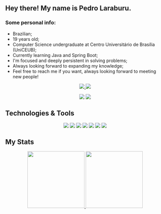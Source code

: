 <h2>Hey there! My name is Pedro Laraburu.</h2>

### Some personal info:
- Brazilian;
- 19 years old;
- Computer Science undergraduate at Centro Universitário de Brasília (UniCEUB);
- Currently learning Java and Spring Boot;
- I'm focused and deeply persistent in solving problems;
- Always looking forward to expanding my knowledge;
- Feel free to reach me if you want, always looking forward to meeting new people!

<p align="center">
  <a href="https://www.linkedin.com/in/pedro-laraburu/">
    <img src="https://img.shields.io/badge/-linkedin-0A66C2?logo=linkedin&logoColor=white&style=for-the-badge&link=https://www.linkedin.com/in/pedro-laraburu/">
  </a>
  <a href="mailto:contatopedrohlaraburu@gmail.com">
    <img src="https://img.shields.io/badge/-gmail-EA4335?logo=gmail&logoColor=white&style=for-the-badge&link=mailto:contatopedrohlaraburu@gmail.com">
  </a>
</p>


<p align="center">
  <img src="https://img.shields.io/badge/-Back%20End-ECA72C?&style=for-the-badge">
  <img src="https://img.shields.io/badge/-Self%20Learning-16E0BD?&style=for-the-badge">
</p>

## Technologies & Tools
<p align="center">
  <img src="https://img.shields.io/badge/-Python-3776AB?logo=python&logoColor=white&style=for-the-badge" /> <img src="https://img.shields.io/badge/-Django-092E20?logo=django&logoColor=white&style=for-the-badge">
  <img src="https://img.shields.io/badge/-Pandas-150458?logo=pandas&logoColor=white&style=for-the-badge"> <img src="https://img.shields.io/badge/-PHP-777BB4?logo=php&logoColor=white&style=for-the-badge"> <img src="https://img.shields.io/badge/-Git-F05032?logo=git&logoColor=white&style=for-the-badge"> <img src="https://img.shields.io/badge/-Github-181717?logo=github&logoColor=white&style=for-the-badge"> <img src="https://img.shields.io/badge/-Docker-2496ED?logo=docker&logoColor=white&style=for-the-badge">
</p>

## My Stats
<div align="center">
  <a href="https://github.com/pedrolaraburu">
  <img height="180em" src="https://github-readme-stats.vercel.app/api?username=pedrolaraburu&show_icons=true&theme=onedark&include_all_commits=true&count_private=true"/>
  <img height="180em" src="https://github-readme-stats.vercel.app/api/top-langs/?username=pedrolaraburu&layout=compact&langs_count=7&theme=onedark"/>
</div>
